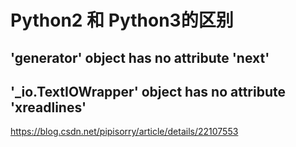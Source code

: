 # Python2 和 Python3的区别



## 'generator' object has no attribute 'next'

## '_io.TextIOWrapper' object has no attribute 'xreadlines'

<https://blog.csdn.net/pipisorry/article/details/22107553>